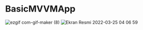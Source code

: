 # BasicMVVMApp
![ezgif com-gif-maker (8)](https://user-images.githubusercontent.com/80515499/160035193-f307ee25-5c16-4dd3-b836-0029935184fc.gif) <t>
![Ekran Resmi 2022-03-25 04 06 59](https://user-images.githubusercontent.com/80515499/160035201-e5577630-c824-43b8-8cb5-49829c30cefa.png)
